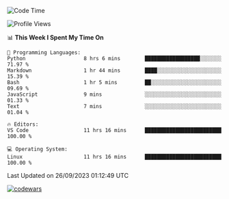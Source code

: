 <!--START_SECTION:waka-->
![Code Time](http://img.shields.io/badge/Code%20Time-350%20hrs%2011%20mins-blue)

![Profile Views](http://img.shields.io/badge/Profile%20Views-11-blue)

📊 **This Week I Spent My Time On** 

```text
💬 Programming Languages: 
Python                   8 hrs 6 mins        ██████████████████░░░░░░░   71.97 % 
Markdown                 1 hr 44 mins        ████░░░░░░░░░░░░░░░░░░░░░   15.39 % 
Bash                     1 hr 5 mins         ██░░░░░░░░░░░░░░░░░░░░░░░   09.69 % 
JavaScript               9 mins              ░░░░░░░░░░░░░░░░░░░░░░░░░   01.33 % 
Text                     7 mins              ░░░░░░░░░░░░░░░░░░░░░░░░░   01.04 % 

🔥 Editors: 
VS Code                  11 hrs 16 mins      █████████████████████████   100.00 % 

💻 Operating System: 
Linux                    11 hrs 16 mins      █████████████████████████   100.00 % 
```


 Last Updated on 26/09/2023 01:12:49 UTC
<!--END_SECTION:waka-->
[![codewars](https://www.codewars.com/users/Delitel/badges/large)](https://www.codewars.com/users/Delitel)   
